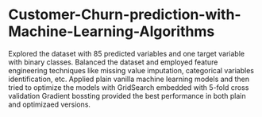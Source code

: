 # Customer-Churn-prediction-with-Machine-Learning-Algorithms
Explored the dataset with 85 predicted variables and one target variable with binary classes.
Balanced the dataset and employed feature engineering techniques like missing value imputation, categorical variables identification, etc.
Applied plain vanilla machine learning models and then tried to optimize the models with GridSearch embedded with 5-fold cross validation
Gradient bossting provided the best performance in both plain and optimizaed versions.
